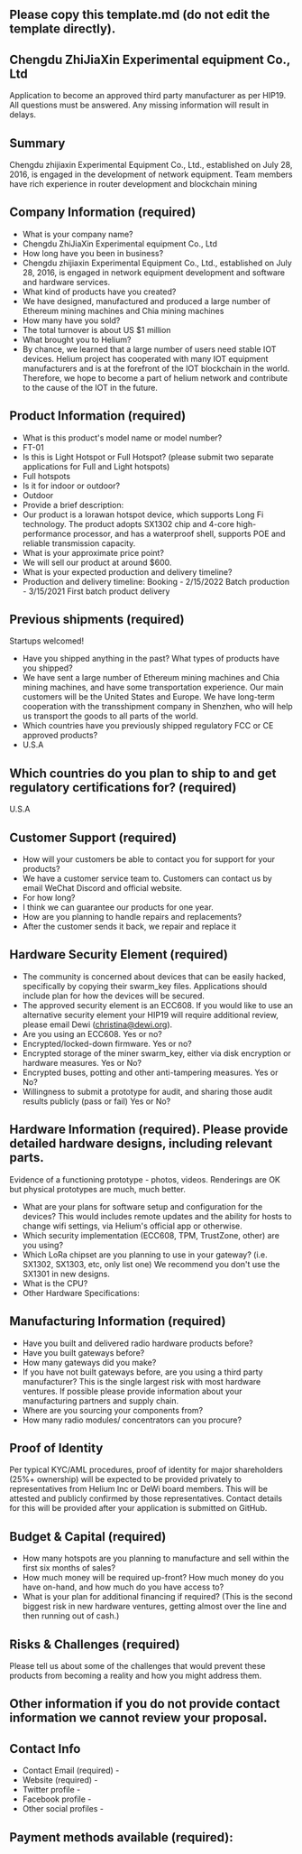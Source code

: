## Please copy this template.md (do not edit the template directly).
## Chengdu ZhiJiaXin Experimental equipment Co., Ltd

Application to become an approved third party manufacturer as per HIP19. All questions must be answered. Any missing information will result in delays.
## Summary
Chengdu zhijiaxin Experimental Equipment Co., Ltd., established on July 28, 2016, is engaged in the development of network equipment. Team members have rich experience in router development and blockchain mining
## Company Information (required)
* What is your company name?
* Chengdu ZhiJiaXin Experimental equipment Co., Ltd
* How long have you been in business? 
* Chengdu zhijiaxin Experimental Equipment Co., Ltd., established on July 28, 2016, is engaged in network equipment development and software and hardware services.
* What kind of products have you created? 
* We have designed, manufactured and produced a large number of Ethereum mining machines and Chia mining machines
* How many have you sold? 
* The total turnover is about US $1 million
* What brought you to Helium? 
* By chance, we learned that a large number of users need stable IOT devices. Helium project has cooperated with many IOT equipment manufacturers and is at the forefront of the IOT blockchain in the world. Therefore, we hope to become a part of helium network and contribute to the cause of the IOT in the future.
## Product Information (required)
* What is this product's model name or model number? 
* FT-01
* Is this is Light Hotspot or Full Hotspot? (please submit two separate applications for Full and Light hotspots)
* Full hotspots
* Is it for indoor or outdoor?
* Outdoor
* Provide a brief description:
* Our product is a lorawan hotspot device, which supports Long Fi technology. The product adopts SX1302 chip and 4-core high-performance processor, and has a waterproof shell, supports POE and reliable transmission capacity.
* What is your approximate price point?
* We will sell our product at around $600.
* What is your expected production and delivery timeline? 
* Production and delivery timeline: Booking - 2/15/2022 Batch production - 3/15/2021 First batch product delivery

## Previous shipments (required)
Startups welcomed!
* Have you shipped anything in the past? What types of products have you shipped?
* We have sent a large number of Ethereum mining machines and Chia mining machines, and have some transportation experience. Our main customers will be the United States and Europe. We have long-term cooperation with the transshipment company in Shenzhen, who will help us transport the goods to all parts of the world.
* Which countries have you previously shipped regulatory FCC or CE approved products? 
* U.S.A

## Which countries do you plan to ship to and get regulatory certifications for? (required)
U.S.A

## Customer Support (required)
* How will your customers be able to contact you for support for your products? 
* We have a customer service team to. Customers can contact us by email WeChat Discord and official website.
* For how long? 
* I think we can guarantee our products for one year.
* How are you planning to handle repairs and replacements? 
* After the customer sends it back, we repair and replace it


## Hardware Security Element (required)
* The community is concerned about devices that can be easily hacked, specifically by copying their swarm_key files. Applications should include plan for how the devices will be secured.
* The approved security element is an ECC608. If you would like to use an alternative security element your HIP19 will require additional review, please email Dewi (christina@dewi.org).
* Are you using an ECC608. Yes or no?
* Encrypted/locked-down firmware. Yes or no? 
* Encrypted storage of the miner swarm_key, either via disk encryption or hardware measures. Yes or No?
* Encrypted buses, potting and other anti-tampering measures. Yes or No?
* Willingness to submit a prototype for audit, and sharing those audit results publicly (pass or fail) Yes or No?

## Hardware Information (required). Please provide detailed hardware designs, including relevant parts.
Evidence of a functioning prototype - photos, videos. Renderings are OK but physical prototypes are much, much better. 
* What are your plans for software setup and configuration for the devices?
This would includes remote updates and the ability for hosts to change wifi settings, via Helium's official app or otherwise. 
* Which security implementation (ECC608, TPM, TrustZone, other) are you using? 
* Which LoRa chipset are you planning to use in your gateway? (i.e. SX1302, SX1303, etc, only list one) 
We recommend you don't use the SX1301 in new designs. 
* What is the CPU?
* Other Hardware Specifications: 

## Manufacturing Information (required)
* Have you built and delivered radio hardware products before?
* Have you built gateways before? 
* How many gateways did you make? 
* If you have not built gateways before, are you using a third party manufacturer? This is the single largest risk with most hardware ventures. If possible please provide information about your manufacturing partners and supply chain.
* Where are you sourcing your components from? 
* How many radio modules/ concentrators can you procure? 

## Proof of Identity
Per typical KYC/AML procedures, proof of identity for major shareholders (25%+ ownership) will be expected to be provided privately to representatives from Helium Inc or DeWi board members. This will be attested and publicly confirmed by those representatives.
Contact details for this will be provided after your application is submitted on GitHub. 

## Budget & Capital (required)
* How many hotspots are you planning to manufacture and sell within the first six months of sales? 
* How much money will be required up-front? How much money do you have on-hand, and how much do you have access to? 
* What is your plan for additional financing if required? (This is the second biggest risk in new hardware ventures, getting almost over the line and then running out of cash.) 

## Risks & Challenges (required)
Please tell us about some of the challenges that would prevent these products from becoming a reality and how you might address them.

## Other information if you do not provide contact information we cannot review your proposal.
## Contact Info 
* Contact Email (required) -
* Website (required) -
* Twitter profile -
* Facebook profile -
* Other social profiles -


## Payment methods available (required):

